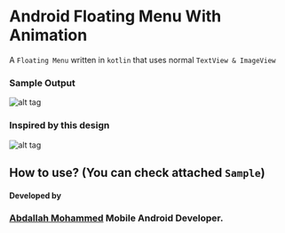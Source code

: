 # Android Floating Menu With Animation

A ``Floating Menu`` written in ``kotlin`` that uses normal ``TextView & ImageView ``

### Sample Output
![alt tag](https://media.giphy.com/media/cL4n8vxiw69pf5iEPm/giphy.gif)

### Inspired by this design
![alt tag](https://i.ibb.co/NTwhW0q/Screen-Shot-2020-01-15-at-4-45-19-PM.png)

## How to use? (You can check attached ``Sample``)

#### Developed by
### [Abdallah Mohammed](https://www.linkedin.com/in/abdallah-mohammed-a5b0ba119/) Mobile Android Developer.
